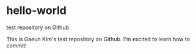# hello-world
test repository on Github

This is Gaeun Kim's test repository on Github. I'm excited to learn how to commit!

